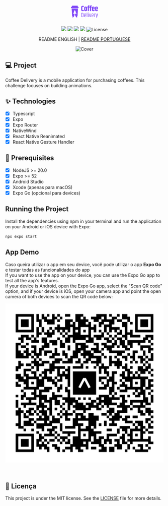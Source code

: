 <h1 align="center">
  <img alt="Coffee Delivery logo" height="40" title="Coffee Delivery" src=".github/assets/logo.png" />
</h1>

<p align="center">
  <img src="https://img.shields.io/static/v1?label=Ignite&message=React Native&color=00B37E&labelColor=0A1033" />

  <img src="https://img.shields.io/static/v1?label=Expo&message=SDK 52&color=00B37E&labelColor=0A1033" />

  <img src="https://img.shields.io/static/v1?label=React Native&message=0.76&color=00B37E&labelColor=0A1033" />

  <img src="https://img.shields.io/static/v1?label=NativeWind&message=4.1.23&color=00B37E&labelColor=0A1033" />

  <img alt="License" src="https://img.shields.io/static/v1?label=license&message=MIT&color=00B37E&labelColor=0A1033">
</p>

<p align="center">
  README ENGLISH | <a href="readme-portuguese.md">README PORTUGUESE</a>
</p>

<div display: flex align="center">
  <img alt="Cover" title="Cover" src=".github/assets/cover.png" />
</div>

## 💻 Project

Coffee Delivery is a mobile application for purchasing coffees. This challenge focuses on building animations.

## ✨ Technologies

- [x] Typescript
- [x] Expo
- [x] Expo Router
- [x] NativeWind
- [x] React Native Reanimated
- [x] React Native Gesture Handler

## 📄 Prerequisites

- [x] NodeJS >= 20.0
- [x] Expo >= 52
- [x] Android Studio
- [x] Xcode (apenas para macOS)
- [x] Expo Go (opcional para devices)

## Running the Project

Install the dependencies using npm in your terminal and run the application on your Android or iOS device with Expo:
```cl
npx expo start
```

## App Demo

Caso queira utilizar o app em seu device, você pode utilizar o app **Expo Go** e testar todas as funcionalidades do app
<br />
If you want to use the app on your device, you can use the Expo Go app to test all the app's features. <br /> If your device is Android, open the Expo Go app, select the "Scan QR code" option, and if your device is iOS, open your camera app and point the open camera of both devices to scan the QR code below:

<p align="center">
  <img alt="QR Code EAS" src=".github/assets/eas-update-qrcode.svg" />
</p>

<br />

## 📄 Licença

This project is under the MIT license. See the [LICENSE](LICENSE.md) file for more details.
